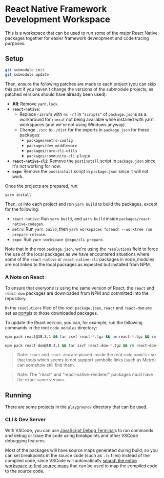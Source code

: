 # React Native Framework Development Workspace

This is a workspace that can be used to run some of the major React Native packages together for easier framework development and code tracing purposes.

## Setup

```bash
git submodule init
git submodule update
```

Then, ensure the following patches are made to each project (you can skip this part if you haven't change the versions of the submodule projects, as patched versions should have already been used):

* **All**: Remove `yarn.lock`.
* **`react-native`**:
  * Replace `rimraf`s with `rm -rf` in `"scripts"` of `package.json`s as a workaround for `rimraf` not being available while installed with yarn workspaces (and we're not using Windows anyway).
  * Change `./src` to `./dist` for the exports in `package.json` for these packages:
    * `packages/metro-config`
    * `packages/dev-middleware`
    * `packages/core-cli-utils`
    * `packages/community-cli-plugin`
* **`react-native-cli`**: Remove the `postinstall` script in `package.json` since it's not working for now.
* **`expo`**: Remove the `postinstall` script in `package.json` since it will not work.

Once the projects are prepared, run:

```bash
yarn install
```

Then, `cd` into each project and run `yarn build` to build the packages, except for the following:

* `react-native`: Run `yarn build`, and `yarn build` inside `packages/react-native-codegen`.
* `metro`: Run `yarn build`, then `yarn workspaces foreach --worktree run prepare-release`.
* `expo`: Run `yarn workspace @expo/cli prepare`.

Note that in the root `package.json`, we're using the `resolutions` field to force the use of the local packages as we have encountered situations where some of the `react-native` or `react-native-cli` packages in node_modules are not linked to the local packages as expected but installed from NPM.

### A Note on React

To ensure that everyone is using the same version of React, the `react` and `react-dom` packages are downloaded from NPM and committed into the repository.

In the `resolutions` filed of the root `package.json`, `react` and `react-dom` are set as [portal](https://yarnpkg.com/protocol/portal)s to those downloaded packages.

To update the React version, you can, for example, run the following commands in the root `node_modules` directory:

```bash
npm pack react@18.3.1 && tar zxvf react-*.tgz && rm react-*.tgz && rm -rf react && mv -f package react

npm pack react-dom@18.3.1 && tar zxvf react-dom-*.tgz && rm react-dom-*.tgz && rm -rf react-dom && mv -f package react-dom
```

> Note: `react` and `react-dom` are placed inside the root `node_modules` so that tools which seems to not support symbolic links (such as Metro) can somehow still find them.

> Note: The "react" and "react-native-renderer" packages must have the exact same version.

## Running

There are some projects in the `playground/` directory that can be used.

### CLI & Dev Server

With VSCode, you can use [JavaScript Debug Terminal](https://code.visualstudio.com/docs/nodejs/nodejs-debugging#_javascript-debug-terminal)s to run commands and debug or trace the code using breakpoints and other VSCode debugging features.

Most of the packages will have source maps generated during build, so you can set breakpoints in the source code (such as `.ts` files) instead of the compiled code, since VSCode will automatically [search the entire workspace to find source maps](https://code.visualstudio.com/docs/nodejs/nodejs-debugging#_source-map-discovery) that can be used to map the compiled code to the source code.
